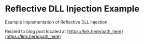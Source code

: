 # Reflective DLL Injection Example

Example implementation of Reflective DLL Injection.

Related to blog post located at [https://link.here/path_here](https://link.here/path_here)
